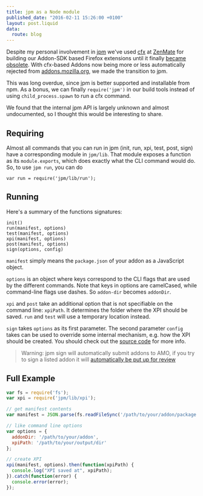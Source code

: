 ```yaml
---
title: jpm as a Node module
published_date: "2016-02-11 15:26:00 +0100"
layout: post.liquid
data:
  route: blog
---
```

Despite my personal involvement in [jpm](https://github.com/mozilla-jetpack/jpm) we've used [cfx](https://developer.mozilla.org/en-US/Add-ons/SDK/Tools/cfx) at [ZenMate](https://zenmate.com) for building
our Addon-SDK based Firefox extensions until it finally [became obsolete](https://blog.mozilla.org/addons/2015/10/14/breaking-changes-let-const-firefox-nightly-44/).
With cfx-based Addons now being more or less automatically rejected from [addons.mozilla.org](https://addons.mozilla.org), we made the transition to jpm.

This was long overdue, since jpm is better supported and installable from npm. As a bonus, we can finally `require('jpm')` in
our build tools instead of using `child_process.spawn` to run a cfx command.

We found that the internal jpm API is largely unknown and almost undocumented, so I thought this would be interesting to share.

## Requiring

Almost all commands that you can run in jpm (init, run, xpi, test, post, sign) have a corresponding module in `jpm/lib`. That module exposes a function as its `module.exports`, which does exactly what the CLI command would do. So, to use `jpm run`, you can do

    var run = require('jpm/lib/run');

## Running

Here's a summary of the functions signatures:

    init()
    run(manifest, options)
    test(manifest, options)
    xpi(manifest, options)
    post(manifest, options)
    sign(options, config)

`manifest` simply means the `package.json` of your addon as a JavaScript object.

`options` is an object where keys correspond to the CLI flags that are used by the different commands.
Note that keys in options are camelCased, while command-line flags use dashes. So `addon-dir` becomes `addonDir`.

`xpi` and `post` take an additional option that is not specifiable on the command line: `xpiPath`. It determines the folder where the XPI should be saved. `run` and `test` will use a temporary location instead.

`sign` takes `options` as its first parameter. The second parameter `config` takes can be used to override some internal mechanism, e.g. how the XPI should be created. You should check out the [source code](https://github.com/mozilla-jetpack/jpm/blob/master/lib/sign.js) for more info.

> Warning: jpm sign will automatically submit addons to AMO, if you try to sign a listed addon it will [automatically be put up for review](https://github.com/mozilla-jetpack/jpm/issues/467)

## Full Example

```js
var fs = require('fs');
var xpi = require('jpm/lib/xpi');

// get manifest contents 
var manifest = JSON.parse(fs.readFileSync('/path/to/your/addon/package.json', 'utf8'));

// like command line options
var options = {
  addonDir: '/path/to/your/addon',
  xpiPath: '/path/to/your/output/dir'
};

// create XPI
xpi(manifest, options).then(function(xpiPath) {
  console.log("XPI saved at", xpiPath);
}).catch(function(error) {
  console.error(error);
});
```
